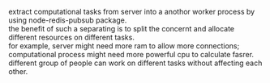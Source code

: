 extract computational tasks from server into a anothor worker process by using node-redis-pubsub package. <br/>
the benefit of such a separating is to split the concernt and allocate different resources on different tasks.<br/>
for example, server might need more ram to allow more connections; computational process might need more powerful cpu to calculate fasrer.<br/>
different group of people can work on different tasks without affecting each other.<br/>
